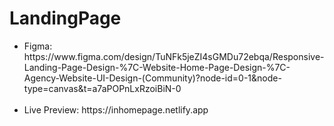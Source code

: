 # LandingPage

<ul>
  <li>Figma: https://www.figma.com/design/TuNFk5jeZI4sGMDu72ebqa/Responsive-Landing-Page-Design-%7C-Website-Home-Page-Design-%7C-Agency-Website-UI-Design-(Community)?node-id=0-1&node-type=canvas&t=a7aPOPnLxRzoiBiN-0</li>
  <br>

  <li>Live Preview: https://inhomepage.netlify.app</li>
</ul>
